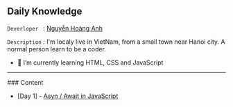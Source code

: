 ## Daily Knowledge

`Deverloper ` : [Nguyễn Hoàng Anh](https://www.facebook.com/ldcapt/)

`Description` : I'm localy live in VietNam, from a small town near Hanoi city. A normal person learn to be a coder.

- 🌱 I’m currently learning HTML, CSS and JavaScript
----


<div style="">
### Content

- [Day 1] - [Asyn / Await in JavaScript](Week%201/)



</div>